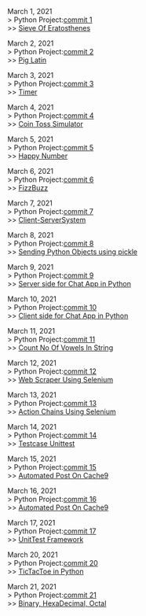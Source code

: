 March 1, 2021  
	> Python Project:[commit 1](https://github.com/NaYrA-IaR/PythonProjects/commit/b510a89c449efe0bf3e2e9708434b582f42caa86)  
		>> [Sieve Of Eratosthenes](https://github.com/NaYrA-IaR/PythonProjects/blob/main/Projects/SieveOfEratosthenes.py)

March 2, 2021  
	> Python Project:[commit 2](https://github.com/NaYrA-IaR/PythonProjects/commit/1ddc1386b4d76d197f3a10712b2d15e96425fe9f)  
		>> [Pig Latin](https://github.com/NaYrA-IaR/PythonProjects/blob/main/Projects/PigLatin.py)  
  

March 3, 2021  
	> Python Project:[commit 3](https://github.com/NaYrA-IaR/PythonProjects/commit/6c25a996ffcbf76ec36ac819727b160e7c62520c)  
		>> [Timer](https://github.com/NaYrA-IaR/PythonProjects/blob/16d4f27fedbad5e261cd2f1335476daeaa6aa87f/Projects/timer.py)  

March 4, 2021  
	> Python Project:[commit 4](https://github.com/NaYrA-IaR/PythonProjects/commit/3063594b743020b161760d43a58b8ef1eba2ab3c)  
		>> [Coin Toss Simulator](https://github.com/NaYrA-IaR/PythonProjects/blob/3063594b743020b161760d43a58b8ef1eba2ab3c/Projects/CoinTossSimulation.py)  

March 5, 2021  
	> Python Project:[commit 5](https://github.com/NaYrA-IaR/PythonProjects/commit/ad6dc69321fd08c63216f90e0c7a3c879d54d920)  
		>> [Happy Number](https://github.com/NaYrA-IaR/PythonProjects/blob/fff4a97f0a1853b34ec756ae53d1fb5d5ac35adc/Projects/HappyNumber.py) 

March 6, 2021  
	> Python Project:[commit 6](https://github.com/NaYrA-IaR/PythonProjects/commit/5ed50e8997867d8f89fe42fdb01221d2793752c7)  
		>> [FizzBuzz](https://github.com/NaYrA-IaR/PythonProjects/blob/f43435f654ed98fd1d6fcae998effa51a2ab42da/Projects/FizzBuzz.py)     

March 7, 2021  
	> Python Project:[commit 7](https://github.com/NaYrA-IaR/PythonProjects/commit/7ca4698b11b264238b3ef5c3ac0fae3d6600f06e)  
		>> [Client-ServerSystem](https://github.com/NaYrA-IaR/PythonProjects/tree/main/Projects/Client-ServerSystem)  

March 8, 2021  
	> Python Project:[commit 8](https://github.com/NaYrA-IaR/PythonProjects/commit/aa37a7aef07137b957f1e31779016a80386b8c70)  
		>> [Sending Python Objects using pickle](https://github.com/NaYrA-IaR/PythonProjects/tree/main/Projects/SendRecvObjectsPy)

March 9, 2021  
	> Python Project:[commit 9](https://github.com/NaYrA-IaR/PythonProjects/commit/d2e616f70c8f1a4f7240fe3a724b5f6084cedc37)  
		>> [Server side for Chat App in Python](https://github.com/NaYrA-IaR/PythonProjects/blob/164d56133463458d0cdf137259e5501775669ef6/Projects/ChatRoom/server.py)

March 10, 2021  
	> Python Project:[commit 10](https://github.com/NaYrA-IaR/PythonProjects/commit/64177301bc24487bee59ed6e05dafd615192fd30)  
		>> [Client side for Chat App in Python](https://github.com/NaYrA-IaR/PythonProjects/blob/20b72fdf64b14943e7745d918689a747cd9fabdf/Projects/ChatRoom/client.py)	

March 11, 2021  
	> Python Project:[commit 11](https://github.com/NaYrA-IaR/PythonProjects/commit/57ec345e68999263ab27d6770db7ee65be929aa0)  
		>> [Count No Of Vowels In String](https://github.com/NaYrA-IaR/PythonProjects/blob/49e7867d63ac7df4e64cc504443d439603a2bd4f/Projects/NoOfVowels.py)	

March 12, 2021  
	> Python Project:[commit 12](https://github.com/NaYrA-IaR/PythonProjects/commit/6339b5eba896d289d42976a80c4339f0ae532021)  
		>> [Web Scraper Using Selenium](https://github.com/NaYrA-IaR/PythonProjects/blob/d96413beafdb0cf26f8fb4062f29dc7715eb597f/Projects/WebScraper/Selenium/webscrape.py)		

March 13, 2021  
	> Python Project:[commit 13](https://github.com/NaYrA-IaR/PythonProjects/commit/a961eefa0efdeaf724ab07450ec91c8664b88b99)  
		>> [Action Chains Using Selenium](https://github.com/NaYrA-IaR/PythonProjects/blob/ae7ed0c253e8d31de72910987f7234817150125e/Projects/WebScraper/Selenium/actionchains.py)		

March 14, 2021  
	> Python Project:[commit 14](https://github.com/NaYrA-IaR/PythonProjects/commit/ede24d817a39fbb7d97a2e65107e07e2193c4f58)  
		>> [Testcase Unittest](https://github.com/NaYrA-IaR/PythonProjects/tree/main/Projects/WebScraper/Selenium/testcase)				

March 15, 2021  
	> Python Project:[commit 15](https://github.com/NaYrA-IaR/PythonProjects/commit/e515515a0c3b3c780e17f4650951edc3ffec7ca5)  
		>> [Automated Post On Cache9](https://github.com/NaYrA-IaR/PythonProjects/blob/34132e51e9b6934c77262cc5c460cbc73dd091fa/Projects/WebScraper/Selenium/blogpost.py)		

March 16, 2021  
	> Python Project:[commit 16](https://github.com/NaYrA-IaR/PythonProjects/commit/e515515a0c3b3c780e17f4650951edc3ffec7ca5)  
		>> [Automated Post On Cache9](https://github.com/NaYrA-IaR/Automated-Blog-Post-For-Cache-9/blob/c18f1871c96b77f0af03a55d74a39c9694e32b27/blogpost.py)  

March 17, 2021  
	> Python Project:[commit 17](https://github.com/NaYrA-IaR/PythonProjects/commit/84b0430fbe26658b1ef298bab71cbd08e7992ce0)  
		>> [UnitTest Framework](https://github.com/NaYrA-IaR/PythonProjects/tree/main/Projects/WebScraper/Selenium/testcase)


March 20, 2021  
	> Python Project:[commit 20](https://github.com/NaYrA-IaR/PythonProjects/commit/4eec1c479d012dec54e899844ec24713cd8163bf)  
		>> [TicTacToe in Python](https://github.com/NaYrA-IaR/PythonProjects/blob/829e615c54cb604fdeb185a4f200ecb52fdf152d/Projects/TicTacToe.py)


March 21, 2021  
	> Python Project:[commit 21](https://github.com/NaYrA-IaR/PythonProjects/commit/a6828e7389e1b79f960b668d7e25e2e4d22809f7)  
		>> [Binary, HexaDecimal, Octal](https://github.com/NaYrA-IaR/PythonProjects/blob/829e615c54cb604fdeb185a4f200ecb52fdf152d/Projects/Bdh.py)
